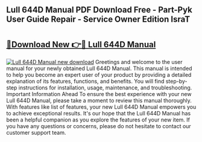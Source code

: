 ## Lull 644D Manual PDF Download Free - Part-Pyk User Guide Repair - Service Owner Edition IsraT

# <h2><a href="http://bc57512.oget.top/?id=Lull+644D+Manual">🔗Download New 👉🔴 Lull 644D Manual</a></h2>

[![Lull 644D Manual new download](https://i.imgur.com/5g1atiW.png)](http://bc57512.oget.top/?id=Lull+644D+Manual)
Greetings and welcome to the user manual for your newly obtained Lull 644D Manual. This manual is intended to help you become an expert user of your product by providing a detailed explanation of its features, functions, and benefits. You will find step-by-step instructions for installation, usage, maintenance, and troubleshooting. Important Information Ahead To ensure the best experience with your new Lull 644D Manual, please take a moment to review this manual thoroughly. With features like list of features, your new Lull 644D Manual empowers you to achieve exceptional results. It's our hope that the Lull 644D Manual has been a helpful companion as you explore the features of your new item. If you have any questions or concerns, please do not hesitate to contact our customer support team.
